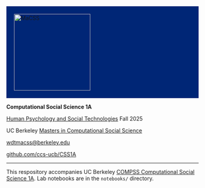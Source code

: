 <div style="background-color: #002676; padding: 20px;">
<img src="https://live-masters-in-computational-social-science.pantheon.berkeley.edu/wp-content/uploads/2025/04/image-3-2.png" alt="MaCSS" width="200">
</div>

**Computational Social Science 1A**

[Human Psychology and Social Technologies](https://classes.berkeley.edu/content/2025-fall-compss-214a-001-lec-001) Fall 2025

UC Berkeley [Masters in Computational Social Science](https://macss.berkeley.edu/about/)

[wdtmacss@berkeley.edu](mailto:wdtmacss@berkeley.edu)

[github.com/ccs-ucb/CSS1A](https://github.com/ccs-ucb/CSS1AF25)

---

This respository accompanies UC Berkeley [COMPSS Computational Social Science 1A](https://classes.berkeley.edu/content/2025-fall-compss-214a-001-lec-001). Lab notebooks are in the `notebooks/` directory.  